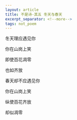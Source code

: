 ```yaml
---
layout: article
title: 不是诗-其五 冬天与春天
excerpt_separator: <!--more-->
tags: not_poem
---
```


冬天理应遇见你
<!--more-->

你在山岗上笑

即使百花凋零

也如齐放

春天却不应遇见你

你在山岗上笑

纵使百花齐放

却似凋零

